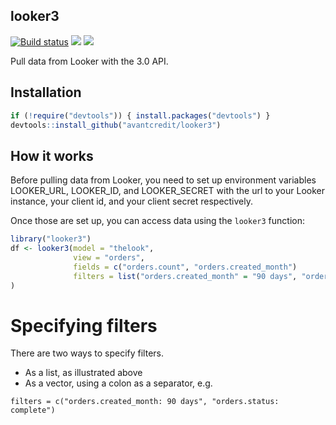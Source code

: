 ## looker3
[![Build status](https://circleci.int.avant.com/gh/avantcredit/looker3.svg?style=svg)](https://circleci.int.avant.com/gh/avantcredit/looker3)
<a href="https://codecov.io/github/avantcredit/looker3"><img
src="https://img.shields.io/codecov/c/github/avantcredit/looker3.svg"></a>
<a href="https://github.com/avantcredit/looker3/tags"><img src="https://img.shields.io/github/tag/avantcredit/looker3.svg"></a>

Pull data from Looker with the 3.0 API.

## Installation

```R
if (!require("devtools")) { install.packages("devtools") }
devtools::install_github("avantcredit/looker3")
```

## How it works

Before pulling data from Looker, you need to set up environment variables LOOKER_URL, LOOKER_ID, and LOOKER_SECRET with the url to your Looker instance, your client id, and your client secret respectively.

Once those are set up, you can access data using the `looker3` function:
```R
library("looker3")
df <- looker3(model = "thelook",
              view = "orders",
              fields = c("orders.count", "orders.created_month")
              filters = list("orders.created_month" = "90 days", "orders.status" = "complete")
)
```

# Specifying filters

There are two ways to specify filters. 
* As a list, as illustrated above
* As a vector, using a colon as a separator, e.g.

```
filters = c("orders.created_month: 90 days", "orders.status: complete")
```
